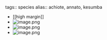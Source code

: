 tags:: species
alias:: achiote, annato, kesumba

- [[high margin]]
- ![image.png](https://peach-geographical-bat-397.mypinata.cloud/ipfs/QmVQc1FS6G8nbiPfoQNSZkqMG6nWQvwV8QLuoTPPCGaK34)
- ![image.png](https://peach-geographical-bat-397.mypinata.cloud/ipfs/QmSQ4E92f5QSGvuu6sZNFYKzCVjjjDNiCi9Lxfb14bbEzf)
- ![image.png](https://peach-geographical-bat-397.mypinata.cloud/ipfs/QmNh1kfoKSWHTMBJZ2N6M58xoH13kM9LzD6kZvhDSn28Hg)
